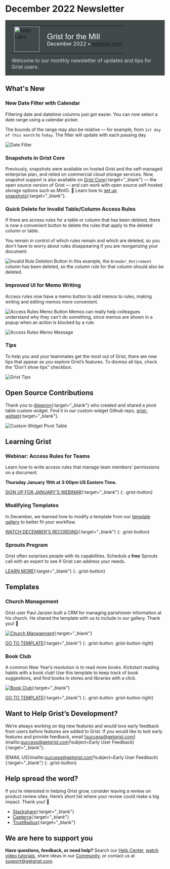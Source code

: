 # December 2022 Newsletter

<style>
  /* restore some poorly overridden defaults */
  .newsletter-header .table {
    background-color: initial;
    border: initial;
  }
  .newsletter-header .table > tbody > tr > td {
    padding: initial;
    border: initial;
    vertical-align: initial;
  }
  .newsletter-header img.header-img {
    padding: initial;
    max-width: initial;
    display: initial;
    padding: initial;
    line-height: initial;
    background-color: initial;
    border: initial;
    border-radius: initial;
    margin: initial;
  }

  /* copy newsletter styles, with a prefix for sufficient specificity */
  .newsletter-header .header {
    border: none;
    padding: 0;
    margin: 0;
  }
  .newsletter-header table > tbody > tr > td.header-image {
    width: 80px;
    padding-right: 16px;
  }
  .newsletter-header table > tbody > tr > td.header-text {
    background-color: #42494B;
    padding: 16px 20px;
  }
  .newsletter-header table.header-top {
    border: none;
    padding: 0;
    margin: 0;
    width: 100%;
  }
  .header-title {
    font-family: Helvetica Neue, Helvetica, Arial, sans-serif;
    font-size: 24px;
    line-height: 28px;
    color: #FFFFFF;
  }
  .header-month {
    color: #FFFFFF;
  }
  .header-welcome {
    margin-top: 12px;
    color: #FFFFFF;
  }
  .newsletter-summary {
    background-color: #e3fff5;
    margin: 0;
    padding: 10px;
  }
  .newsletter-summary-header {
    text-align: center;
    padding-bottom: 10px;
    border-bottom: 1px solid lightgrey;
  }
  .newsletter-summary ul {
    padding-left: 20px;
  }
  .newsletter-summary li {
    margin-bottom: 10px;
  }
  .newsletter-summary li p {
    margin: 0px
  }
</style>
<div class="newsletter-header">
<table class="header" cellpadding="0" cellspacing="0" border="0"><tr>
  <td class="header-text">
    <table class="header-top"><tr>
      <td class="header-image">
        <a href="https://www.getgrist.com">
          <img class="header-img" src="/images/newsletters/2020-12/grist-labs-new-year.png" width="80" height="80" alt="Grist Labs" border="0">
        </a>
      </td>
      <td class="header-top-text">
        <div class="header-title">Grist for the Mill</div>
        <div class="header-month">December 2022
          &#8226; <a href="https://www.getgrist.com/">getgrist.com</a></div>
      </td>
    </tr></table>
    <div class="header-welcome" style="color: #e0e0e0;">
      Welcome to our monthly newsletter of updates and tips for Grist users.
    </div>
  </td>
</tr></table>
</div>

## What's New

### New  Date Filter with Calendar

Filtering date and datetime columns just got easier. You can now select a date range using a calendar picker. 

The bounds of the range may also be relative — for example, from `1st day of this month` to `Today`. The filter will update with each passing day.

![Date Filter](../images/newsletters/2022-12/date-filter.png)

### Snapshots in Grist Core

Previously, snapshots were available on hosted Grist and the self-managed enterprise plan, and relied on commercial cloud storage services. Now, snapshot support is also available on [Grist Core](https://github.com/gristlabs/grist-core){:target="\_blank"} — the open source version of Grist — and can work with open source self-hosted storage options such as MinIO. 🎉 Learn how to [set up snapshots](../self-managed.md#how-do-i-set-up-snapshots){:target="\_blank"}.

### Quick Delete for Invalid Table/Column Access Rules

If there are access rules for a table or column that has been deleted, there is now a convenient button to delete the rules that apply to the deleted column or table. 

You remain in control of which rules remain and which are deleted, so you don't have to worry about rules disappearing if you are reorganizing your document.

![Invalid Rule Deletion Button](../images/newsletters/2022-12/invalid-rule-button.png)
In this example, the `Breeder_Retirement` column has been deleted, so the column rule for that column should also be deleted.

### Improved UI for Memo Writing

Access rules now have a memo button to add memos to rules, making writing and editing memos more convenient.

![Access Rules Memo Button](../images/newsletters/2022-12/ui-memo-writing.png)
Memos can really help colleagues understand why they can't do something, since memos are shown in a popup when an action is blocked by a rule.

![Access Rules Memo Message](../images/newsletters/2022-12/acl-memo-toast.png)

### Tips

To help you and your teammates get the most out of Grist, there are now tips that appear as you explore Grist’s features. To dismiss all tips, check the “Don’t show tips” checkbox.

![Grist Tips](../images/newsletters/2022-12/onboarding-tips.png)

## Open Source Contributions

Thank you to [@jperon](https://github.com/jperon){:target="\_blank"} who created and shared a pivot table custom widget. Find it in our custom widget Github repo, [grist-widget](https://github.com/gristlabs/grist-widget/tree/master/pivottable){:target="\_blank"}.

![Custom Widget Pivot Table](../images/newsletters/2022-12/custom-pivot-table.png)

## Learning Grist

### Webinar: Access Rules for Teams

Learn how to write access rules that manage team members’ permissions on a document.

**Thursday January 19th at 3:00pm US Eastern Time.**

[SIGN UP FOR JANUARY'S WEBINAR](https://www.getgrist.com/learn-grist-webinar/){:target="\_blank"}
{: .grist-button}

### Modifying Templates

In December, we learned how to modify a template from our [template gallery](https://docs.getgrist.com/p/templates) to better fit your workflow.

[WATCH DECEMBER'S RECORDING](https://www.youtube.com/watch?v=T1Xq4Y2jV50){:target="\_blank"}
{: .grist-button}

### Sprouts Program

Grist often surprises people with its capabilities. Schedule a **free** Sprouts call with an expert to see if Grist can address your needs.

[LEARN MORE](https://www.getgrist.com/sprouts-program/){:target="\_blank"}
{: .grist-button}

## Templates

### Church Management

Grist user Paul Janzen built a CRM for managing parishioner information at his church. He shared the template with us to include in our gallery. Thank you! 🙏

[![Church Management](../images/newsletters/2022-12/church-management.png)](https://templates.getgrist.com/tTWqP14fKcmw/Church-Management/){:target="\_blank"}

[GO TO TEMPLATE](https://templates.getgrist.com/tTWqP14fKcmw/Church-Management/){:target="\_blank"}
{: .grist-button .grist-button-tight}

### Book Club

A common New Year’s resolution is to read more books. Kickstart reading habits with a book club! Use this template to keep track of book suggestions, and find books in stores and libraries with a click.

[![Book Club](../images/newsletters/2022-12/bookclub.png)](https://templates.getgrist.com/hdXy57qLiyNf/Book-Club){:target="\_blank"}

[GO TO TEMPLATE](https://templates.getgrist.com/hdXy57qLiyNf/Book-Club){:target="\_blank"}
{: .grist-button .grist-button-tight}

## Want to Help Grist’s Development?

We’re always working on big new features and would love early feedback from users before features are added to Grist. If you would like to test early features and provide feedback, email [success@getgrist.com](mailto:success@getgrist.com?subject=Early User Feedback){:target="\_blank"}. 

[EMAIL US](mailto:success@getgrist.com?subject=Early User Feedback){:target="\_blank"}
{: .grist-button}

## Help spread the word?
If you’re interested in helping Grist grow, consider leaving a review on product review sites. Here’s  short list where your review could make a big impact. Thank you! 🙏


* [Stackshare](https://stackshare.io/getgrist){:target="\_blank"}
* [Capterra](https://www.capterra.com/p/232821/Grist/){:target="\_blank"}
* [TrustRadius](https://www.trustradius.com/products/grist/){:target="\_blank"}

## We are here to support you

**Have questions, feedback, or need help?** Search our [Help Center](../index.md), [watch video
tutorials](https://www.youtube.com/channel/UCx0ioQrrC-bIrkmZ7ZULr0g/playlists), share ideas in our
[Community](https://community.getgrist.com), or contact us at <support@getgrist.com>.
